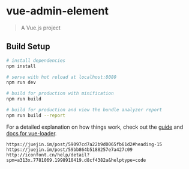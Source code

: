 # vue-admin-element

> A Vue.js project

## Build Setup

``` bash
# install dependencies
npm install

# serve with hot reload at localhost:8080
npm run dev

# build for production with minification
npm run build

# build for production and view the bundle analyzer report
npm run build --report
```

For a detailed explanation on how things work, check out the [guide](http://vuejs-templates.github.io/webpack/) and [docs for vue-loader](http://vuejs.github.io/vue-loader).

```
https://juejin.im/post/59097cd7a22b9d0065fb61d2#heading-15
https://juejin.im/post/59bb864b5188257e7a427c09
http://iconfont.cn/help/detail?spm=a313x.7781069.1998910419.d8cf4382a&helptype=code
```
